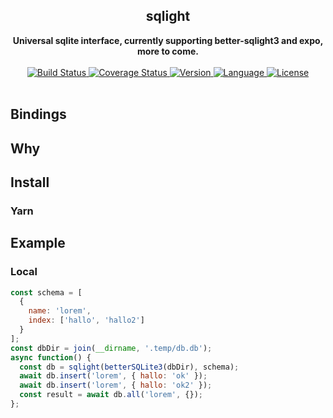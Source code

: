 <div align="center">
  <h2>sqlight</h2>
  <strong>Universal sqlite interface, currently supporting better-sqlight3 and expo, more to come.</strong>
  <br />
  <br />
  <a href="https://travis-ci.org/bkniffler/sqlight">
    <img src="https://img.shields.io/travis/bkniffler/sqlight.svg?style=flat-square" alt="Build Status">
  </a>
  <a href="https://codecov.io/github/bkniffler/sqlight">
    <img src="https://img.shields.io/codecov/c/github/bkniffler/sqlight.svg?style=flat-square" alt="Coverage Status">
  </a>
  <a href="https://github.com/bkniffler/sqlight">
    <img src="http://img.shields.io/npm/v/sqlight.svg?style=flat-square" alt="Version">
  </a>
  <a href="https://github.com/bkniffler/sqlight">
    <img src="https://img.shields.io/badge/language-typescript-blue.svg?style=flat-square" alt="Language">
  </a>
  <a href="https://github.com/bkniffler/sqlight/master/LICENSE">
    <img src="https://img.shields.io/github/license/bkniffler/sqlight.svg?style=flat-square" alt="License">
  </a>
  <br />
  <br />
</div>

## Bindings

## Why

## Install

### Yarn

## Example

### Local

```jsx
const schema = [
  {
    name: 'lorem',
    index: ['hallo', 'hallo2']
  }
];
const dbDir = join(__dirname, '.temp/db.db');
async function() {
  const db = sqlight(betterSQLite3(dbDir), schema);
  await db.insert('lorem', { hallo: 'ok' });
  await db.insert('lorem', { hallo: 'ok2' });
  const result = await db.all('lorem', {});
};
```
